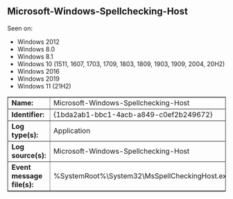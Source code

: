 ## Microsoft-Windows-Spellchecking-Host

Seen on:
* Windows 2012
* Windows 8.0
* Windows 8.1
* Windows 10 (1511, 1607, 1703, 1709, 1803, 1809, 1903, 1909, 2004, 20H2)
* Windows 2016
* Windows 2019
* Windows 11 (21H2)

<table border="1" class="docutils">
  <tbody>
    <tr>
      <td><b>Name:</b></td>
      <td>Microsoft-Windows-Spellchecking-Host</td>
    </tr>
    <tr>
      <td><b>Identifier:</b></td>
      <td>{1bda2ab1-bbc1-4acb-a849-c0ef2b249672}</td>
    </tr>
    <tr>
      <td><b>Log type(s):</b></td>
      <td>Application</td>
    </tr>
    <tr>
      <td><b>Log source(s):</b></td>
      <td>Microsoft-Windows-Spellchecking-Host</td>
    </tr>
    <tr>
      <td><b>Event message file(s):</b></td>
      <td>%SystemRoot%\System32\MsSpellCheckingHost.exe</td>
    </tr>
  </tbody>
</table>

&nbsp;

